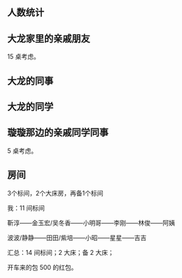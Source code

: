 ## 人数统计

## 大龙家里的亲戚朋友

15 桌考虑。

## 大龙的同事



## 大龙的同学



## 璇璇那边的亲戚同学同事

5 桌考虑。

## 房间

3个标间，2个大床房，再备1个标间

我：11 间标间

靳淳——金玉宏/吴冬香——小明哥——李刚——林俊——阿姨

波波/静静——田田/紫培——小昭——星星——吉吉

汇总：14 间标间；2 大床；备 2 大床；

开车来的包 500 的红包。
